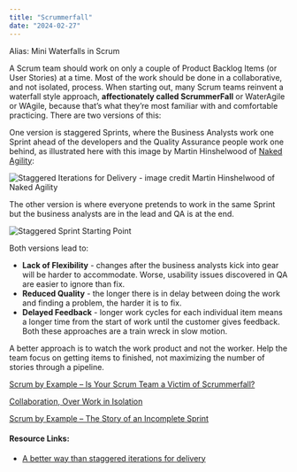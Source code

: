 ```yaml
---
title: "Scrummerfall"
date: "2024-02-27"
---
```


Alias: Mini Waterfalls in Scrum

A Scrum team should work on only a couple of Product Backlog Items (or User Stories) at a time. Most of the work should be done in a collaborative, and not isolated, process. When starting out, many Scrum teams reinvent a waterfall style approach, **affectionately called ScrummerFall** or WaterAgile or WAgile, because that’s what they’re most familiar with and comfortable practicing. There are two versions of this:

One version is staggered Sprints, where the Business Analysts work one Sprint ahead of the developers and the Quality Assurance people work one behind, as illustrated here with this image by Martin Hinshelwood of [Naked Agility](https://nkdagility.com):

![Staggered Iterations for Delivery - image credit Martin Hinshelwood of Naked Agility](src/content/glossary/scrummerfall/images/staggered-iterations-for-delivery-image-credit-Martin-Hinshelwood-of-Naked-Agility.png)

The other version is where everyone pretends to work in the same Sprint but the business analysts are in the lead and QA is at the end.

![Staggered Sprint Starting Point](src/content/glossary/scrummerfall/images/Staggered-Sprint-Starting-Point-1024x613.jpg)

Both versions lead to:

- **Lack of Flexibility** - changes after the business analysts kick into gear will be harder to accommodate. Worse, usability issues discovered in QA are easier to ignore than fix.
- **Reduced Quality** - the longer there is in delay between doing the work and finding a problem, the harder it is to fix.
- **Delayed Feedback** - longer work cycles for each individual item means a longer time from the start of work until the customer gives feedback. Both these approaches are a train wreck in slow motion.

A better approach is to watch the work product and not the worker. Help the team focus on getting items to finished, not maximizing the number of stories through a pipeline.

[Scrum by Example – Is Your Scrum Team a Victim of Scrummerfall?](/blog/scrum-team-scrummerfall.html)

[Collaboration, Over Work in Isolation](/blog/collaboration-over-work-in-isolation.html)

[Scrum by Example – The Story of an Incomplete Sprint](/blog/scrum-by-example-the-story-of-an-incomplete-sprint.html)

#### Resource Links:

- [A better way than staggered iterations for delivery](https://nkdagility.com/blog/a-better-way-than-staggered-iterations-for-delivery/)
